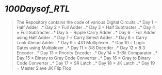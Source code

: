 # ***100Daysof_RTL***
> The Repository contains the code of various Digital Circuits
..* Day 1 = Half Adder
..* Day 2 = Full Adder
..* Day 3 = Half Subtracter
..* Day 4 = Full Subtracter
..* Day 5 = Ripple Carry Adder
..* Day 6 = Full Adder using Half Adder
..* Day 7 = Carry Select Adder
..* Day 8 = Carry Look Ahead Adder
..* Day 9 = 4X1 Multiplexer
..* Day 10 = Logic Gates using Multiplexer
..* Day 11 = 3:8 Decoder
..* Day 12 = 8:3 Encoder
..* Day 13 = Priority Encoder
..* Day 14 = 3-Bit Comparator
..* Day 15 = Binary to Gray Code Converter
..* Day 16 = Gray to Binary Code Converter
..* Day 17 = SR Latch
..* Day 18 = JK Latch
..* Day 19 = Master Slave JK Flip Flop

  